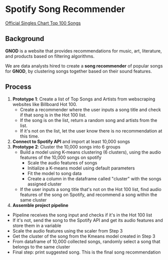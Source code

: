 # Spotify Song Recommender
[Official Singles Chart Top 100 Songs](https://www.officialcharts.com/charts/singles-chart/)


## Background
**GNOD** is a website that provides recommendations for music, art, literature, and products based on filtering algorithms. 

We are data analysts hired to create a **song recommender** of popular songs for **GNOD**, by clustering songs together based on their sound features.

## Process
1. **Prototype 1**: Create a list of Top Songs and Artists from webscraping websites like Billboard Hot 100. 
      - Create a recommender where the user inputs a song title and check if that song is in the Hot 100 list.
      - If the song is on the list, return a random song and artists from the list. 
      - If it's not on the list, let the user know there is no recommendation at this time.
2. **Connect to Spotify API** and import at least 10,000 songs 
3. **Prototype 2**: Cluster the 10,000 songs into 6 groups
      - Build a model using K-means clustering (6 clusters), using the audio features of the 10,000 songs on spotify
          - Scale the audio features of songs 
          - Initialize a K-means model using default parameters
          - Fit the model to song data 
          - Create a column in the dataframe called "cluster" with the songs assigned cluster
      - If the user inputs a song title that's not on the Hot 100 list, find audio features of the song on Spotify, and recommend a song within the same cluster
4. **Assemble project pipeline**
  - Pipeline receives the song input and checks if it's in the Hot 100 list
  - If it's not, send the song to the Spotify API and get its audio features and store them in a variable
  - Scale the audio features using the scaler from Step 3
  - Get the cluster of the song from the Kmeans model created in Step 3
  - From dataframe of 10,000 collected songs, randomly select a song that belongs to the same cluster
  - Final step: print suggested song. This is the final song recommendation
